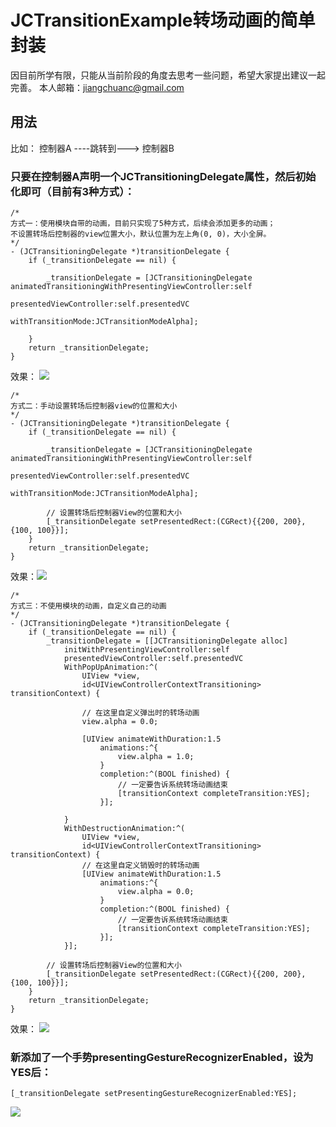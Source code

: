 # JCTransitionExample转场动画的简单封装

因目前所学有限，只能从当前阶段的角度去思考一些问题，希望大家提出建议一起完善。
本人邮箱：jiangchuanc@gmail.com

## 用法

比如：
控制器A ----跳转到---> 控制器B 

### 只要在控制器A声明一个JCTransitioningDelegate属性，然后初始化即可（目前有3种方式）：



```
/*
方式一：使用模块自带的动画，目前只实现了5种方式，后续会添加更多的动画；
不设置转场后控制器的view位置大小，默认位置为左上角(0, 0)，大小全屏。
*/
- (JCTransitioningDelegate *)transitionDelegate {
    if (_transitionDelegate == nil) {

        _transitionDelegate = [JCTransitioningDelegate animatedTransitioningWithPresentingViewController:self 
                                presentedViewController:self.presentedVC 
                                withTransitionMode:JCTransitionModeAlpha];

    }
    return _transitionDelegate;
}

```
效果：
![](https://github.com/chenjiangchuan/JCTransition/raw/master/JCTransitionExample/Resources/Image/init1.gif)

```
/*
方式二：手动设置转场后控制器view的位置和大小
*/
- (JCTransitioningDelegate *)transitionDelegate {
    if (_transitionDelegate == nil) {

        _transitionDelegate = [JCTransitioningDelegate animatedTransitioningWithPresentingViewController:self 
                                presentedViewController:self.presentedVC 
                                withTransitionMode:JCTransitionModeAlpha];

        // 设置转场后控制器View的位置和大小
        [_transitionDelegate setPresentedRect:(CGRect){{200, 200}, {100, 100}}];
    }
    return _transitionDelegate;
}
```

效果：![](https://github.com/chenjiangchuan/JCTransition/raw/master/JCTransitionExample/Resources/Image/init2.gif)

```
/*
方式三：不使用模块的动画，自定义自己的动画
*/
- (JCTransitioningDelegate *)transitionDelegate {
    if (_transitionDelegate == nil) {
        _transitionDelegate = [[JCTransitioningDelegate alloc] 
            initWithPresentingViewController:self
            presentedViewController:self.presentedVC
            WithPopUpAnimation:^(
                UIView *view, 
                id<UIViewControllerContextTransitioning> transitionContext) {
       
                // 在这里自定义弹出时的转场动画
                view.alpha = 0.0;

                [UIView animateWithDuration:1.5
                    animations:^{
                        view.alpha = 1.0;
                    }
                    completion:^(BOOL finished) {
                        // 一定要告诉系统转场动画结束
                        [transitionContext completeTransition:YES];
                    }];

            }
            WithDestructionAnimation:^(
                UIView *view, 
                id<UIViewControllerContextTransitioning> transitionContext) {
                // 在这里自定义销毁时的转场动画
                [UIView animateWithDuration:1.5
                    animations:^{
                        view.alpha = 0.0;
                    }
                    completion:^(BOOL finished) {
                        // 一定要告诉系统转场动画结束
                        [transitionContext completeTransition:YES];
                    }];
            }];

        // 设置转场后控制器View的位置和大小
        [_transitionDelegate setPresentedRect:(CGRect){{200, 200}, {100, 100}}];
    }
    return _transitionDelegate;
}
```

效果：
![](https://github.com/chenjiangchuan/JCTransition/raw/master/JCTransitionExample/Resources/Image/init3.gif)

### 新添加了一个手势presentingGestureRecognizerEnabled，设为YES后：
```
[_transitionDelegate setPresentingGestureRecognizerEnabled:YES];
```
![](https://github.com/chenjiangchuan/JCTransition/raw/master/JCTransitionExample/Resources/Image/init4.gif)
